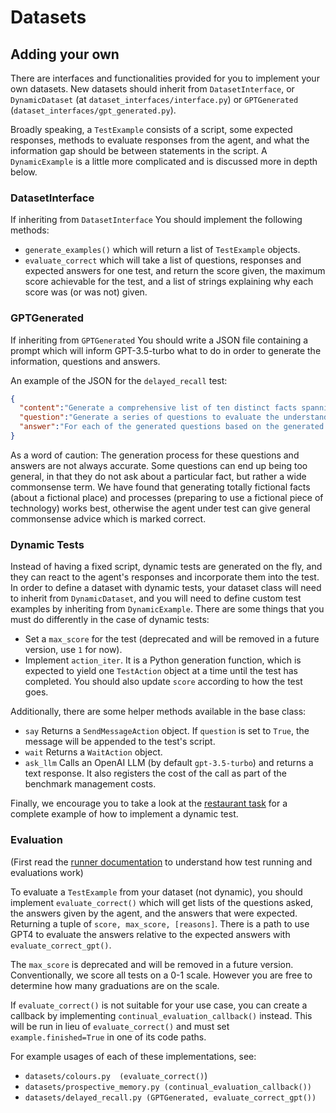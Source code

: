 # Datasets


## Adding your own
There are interfaces and functionalities provided for you to implement your own datasets. New datasets should inherit from `DatasetInterface`, or `DynamicDataset` (at `dataset_interfaces/interface.py`) or `GPTGenerated` (`dataset_interfaces/gpt_generated.py`).

Broadly speaking, a `TestExample` consists of a script, some expected responses, methods to evaluate responses from the agent, and what the information gap should be between statements in the script. A `DynamicExample` is a little more complicated and is discussed more in depth below. 


### DatasetInterface
If inheriting from `DatasetInterface` You should implement the following methods:
- `generate_examples()` which will return a list of `TestExample` objects.
- `evaluate_correct` which will take a list of questions, responses and expected answers for one test, and return the score given, the maximum score achievable for the test, and a list of strings explaining why each score was (or was not) given.

### GPTGenerated
If inheriting from `GPTGenerated` You should write a JSON file containing
a prompt which will inform GPT-3.5-turbo what to do in order to generate the information, questions and answers.

An example of the JSON for the `delayed_recall` test:
```json
{
  "content":"Generate a comprehensive list of ten distinct facts spanning various subjects (e.g., history, science, arts) pertaining to a fictional world.",
  "question":"Generate a series of questions to evaluate the understanding of each distinct fact from the content prompt above. There needs to be ten questions.",
  "answer":"For each of the generated questions based on the generated content, provide the key information that would make for a desired answer. There needs to be ten answers."
}
```

As a word of caution: The generation process for these questions and answers are not always accurate. Some questions can end up being too general, in that they do not ask about a particular fact, but rather a wide commonsense term.
We have found that generating totally fictional facts (about a fictional place) and processes (preparing to use a fictional piece of technology) works best, otherwise the agent under test can give general commonsense advice which is marked correct.

### Dynamic Tests

Instead of having a fixed script, dynamic tests are generated on the fly, and they can react to the agent's responses and incorporate them into the test. In order to define a dataset with dynamic tests, your dataset class will need to inherit from `DynamicDataset`, and you will need to define custom test examples by inheriting from `DynamicExample`. There are some things that you must do differently in the case of dynamic tests:

- Set a `max_score` for the test (deprecated and will be removed in a future version, use `1` for now).
- Implement `action_iter`. It is a Python generation function, which is expected to yield one `TestAction` object at a time until the test has completed. You should also update `score` according to how the test goes.

Additionally, there are some helper methods available in the base class:

- `say` Returns a `SendMessageAction` object. If `question` is set to `True`, the message will be appended to the test's script.
- `wait` Returns a `WaitAction` object.
- `ask_llm` Calls an OpenAI LLM (by default `gpt-3.5-turbo`) and returns a text response. It also registers the cost of the call as part of the benchmark management costs.

Finally, we encourage you to take a look at the [restaurant task](restaurant.py) for a complete example of how to implement a dynamic test.

### Evaluation

(First read the [runner documentation](../runner/README.md) to understand how test running and evaluations work) 

To evaluate a `TestExample` from your dataset (not dynamic), you should implement `evaluate_correct()` which will get lists  of the questions asked, the answers given by the agent, and the answers that were expected.  Returning a tuple of `score, max_score, [reasons]`. There is a path to use GPT4 to evaluate the answers relative to the expected answers with `evaluate_correct_gpt()`.

The `max_score` is deprecated and will be removed in a future version. Conventionally, we score all tests on a 0-1 scale. However you are free to determine how many graduations are on the scale. 

If `evaluate_correct()` is not suitable for your use case, you can create a callback by implementing `continual_evaluation_callback()` instead. This will be run in lieu of `evaluate_correct()` and must set `example.finished=True` in one of its code paths.

For example usages of each of these implementations, see:
* `datasets/colours.py  (evaluate_correct()`)
* `datasets/prospective_memory.py (continual_evaluation_callback())` 
* `datasets/delayed_recall.py (GPTGenerated, evaluate_correct_gpt())`
